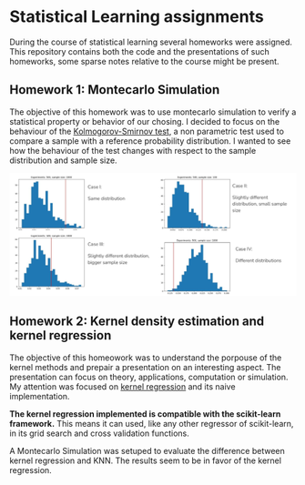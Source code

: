 # Statistical Learning assignments

During the course of statistical learning several homeworks were assigned. This repository contains both the code and the presentations of such homeworks, some sparse notes relative to the course might be present.

## Homework 1: Montecarlo Simulation

The objective of this homework was to use montecarlo simulation to verify a statistical property or behavior of our chosing. I decided to focus on the behaviour of the [Kolmogorov-Smirnov test](https://it.wikipedia.org/wiki/Test_di_Kolmogorov-Smirnov), a non parametric test used to compare a sample with a reference probability distribution. I wanted to see how the behaviour of the test changes with respect to the sample distribution and sample size.

![results](/images/KS_test_results.jpg "Results")

## Homework 2: Kernel density estimation and kernel regression

The objective of this homeowork was to understand the porpouse of the kernel methods and prepair a presentation on an interesting aspect. The presentation can focus on theory, applications, computation or simulation. My attention was focused on [kernel regression](https://en.wikipedia.org/wiki/Kernel_regression) and its naive implementation.

**The kernel regression implemented is compatible with the scikit-learn framework.** This means it can used, like any other regressor of scikit-learn, in its grid search and cross validation functions.

A Montecarlo Simulation was setuped to evaluate the difference between kernel regression and KNN. The results seem to be in favor of the kernel regression.


